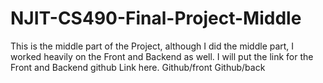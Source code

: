 # NJIT-CS490-Final-Project-Middle
This is the middle part of the Project, although I did the middle part, I worked heavily on the Front and Backend as well. I will put the link for the Front and Backend github Link here. Github/front Github/back
